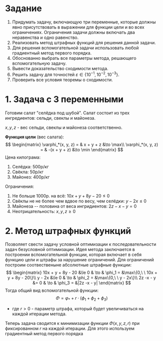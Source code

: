 # Задание
1. Придумать задачу, включающую три переменные, которые должны явно присутствовать в выражении для функции цели и во всех ограничениях. Ограничения задачи должны включать два неравенства и одно равенство.
2. Реализовать метод штрафных функций для решения данной задачи.
3. Для решения вспомогательной задачи использовать любой градиентный метод первого порядка.
4. Обоснованно выбрать все параметры метода, решающего вспомогательную задачу.
5. Вывести доказательство сходимости метода.
6. Решить задачу для точностей $\varepsilon \in \{10^{-1}, 10^{-2}, 10^{-3}\}$.
7. Проверить все условия теоремы о сходимости.

# 1. Задача с 3 переменными

Готовим салат "селёдка под шубой". Салат состоит из трех ингредиентов: сельди, свеклы и майонеза.

$x, y, z$ - вес сельди, свеклы и майонеза соответственно.

__Функция цели__ (вес салата):
$$
\begin{matrix}
    \varphi_*(x, y, z) = & x + y + z    &\to \max\\
    \varphi_*(x, y, z) = & -(x + y + z) &\to \min
\end{matrix}
$$
Цена килограма:

1. Селёдка: $500$р/кг
2. Свёкла: $50$р/кг
3. Майонез: $400$р/кг

Ограничения:

1. Не больше $1000$р. на всё: $10x + y + 8y - 20 \le 0$
2. Свёклы не не более чем вдвое по весу, чем селёдки: $y - 2x \le 0$
3. Майонеза -- половина от веса ингридиентов: $2z -x - y = 0$
4. Неотрицательность: $x,y,z \ge 0$

# 2. Метод штрафных функций
Позволяет свести задачу условной оптимизации к последовательности задач безусловной оптимизации. Идея метода заключается в построении вспомогательной функции, которая включает в себя функцию цели и штрафы за нарушение ограничений. Для ограничений построим соотвественыне абсолютные штрафные функции:
$$
\begin{matrix}
    10x + y + 8y - 20 &\le 0  & \to & \phi_1 = &\max\{0,\ \ 10x + y + 8y - 20\}\\
    y - 2x &\le 0             & \to & \phi_2 = &\max\{0,\ \ y - 2x\}\\
    2z -x - y &= 0            & \to & \phi_3 = &|2z -x - y|
\end{matrix}
$$
Тогда общий вид вспомогательной функции:
$$
\Phi = \varphi_* + r \cdot (\phi_1 + \phi_2 + \phi_3)
$$
* где $r > 0$ - параметр штрафа, который будет увеличиваться на каждой итерации метода.

Теперь задача сводится к минимизации функции $\Phi(x, y, z, r)$ при фиксированном $r$ на каждой итерации. Для этого используем градиентный метод первого порядка